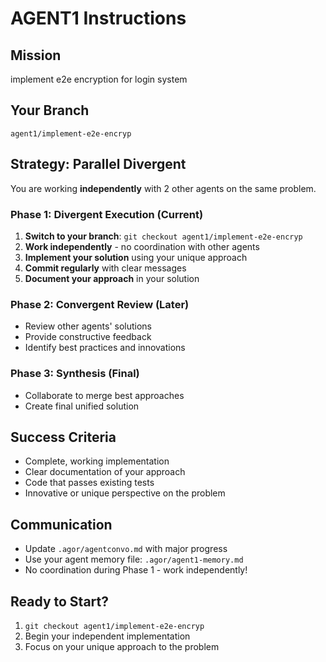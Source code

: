 # AGENT1 Instructions

## Mission
implement e2e encryption for login system

## Your Branch
`agent1/implement-e2e-encryp`

## Strategy: Parallel Divergent
You are working **independently** with 2 other agents on the same problem.

### Phase 1: Divergent Execution (Current)
1. **Switch to your branch**: `git checkout agent1/implement-e2e-encryp`
2. **Work independently** - no coordination with other agents
3. **Implement your solution** using your unique approach
4. **Commit regularly** with clear messages
5. **Document your approach** in your solution

### Phase 2: Convergent Review (Later)
- Review other agents' solutions
- Provide constructive feedback
- Identify best practices and innovations

### Phase 3: Synthesis (Final)
- Collaborate to merge best approaches
- Create final unified solution

## Success Criteria
- Complete, working implementation
- Clear documentation of your approach
- Code that passes existing tests
- Innovative or unique perspective on the problem

## Communication
- Update `.agor/agentconvo.md` with major progress
- Use your agent memory file: `.agor/agent1-memory.md`
- No coordination during Phase 1 - work independently!

## Ready to Start?
1. `git checkout agent1/implement-e2e-encryp`
2. Begin your independent implementation
3. Focus on your unique approach to the problem
